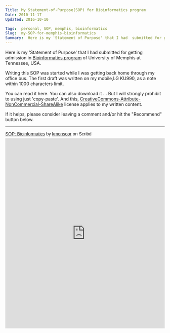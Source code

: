 ```yaml
---
Title: My Statement-of-Purpose(SOP) for Bioinformatics program
Date: 2010-11-17
Updated: 2016-10-10

Tags:  personal, SOP, memphis, bioinformatics
Slug:  my-SOP-for-memphis-bioinformatics
Summary:  Here is my 'Statement of Purpose' that I had  submitted for getting admission in Bioinformatics program, U.Memphis, TN, USA
---
```


Here is my 'Statement of Purpose' that I had  submitted for getting admission in [Bioinformatics program](http://www.memphis.edu/bioinformatics/) of University of Memphis at Tennessee, USA.

Writing this SOP was started while I was getting back home through my office bus.
The first draft was written on my mobile,LG KU990, as a note within 1000 characters limit.

You can read it here. You can also download it ... But I will strongly prohibit to using just 'copy-paste'. And this,
[CreativeCommons-Attribute-NonCommercial-ShareAlike](https://creativecommons.org/licenses/by-nc-sa/2.0/)
 license applies to my written content.

If it helps, please consider leaving a comment and/or hit the "Recommend" button below.

<hr/>
<div>
<p  style=" margin: 12px auto 6px auto; font-family: Helvetica,Arial,Sans-serif; font-style: normal; font-variant: normal; font-weight: normal; font-size: 14px; line-height: normal; font-size-adjust: none; font-stretch: normal; -x-system-font: none; display: block;">   <a title="View SOP: Bioinformatics on Scribd" href="https://www.scribd.com/document/327184899/SOP-Bioinformatics#from_embed"  style="text-decoration: underline;" >SOP: Bioinformatics</a> by <a title="View kmonsoor's profile on Scribd" href="https://www.scribd.com/user/16049337/kmonsoor#from_embed"  style="text-decoration: underline;" >kmonsoor</a> on Scribd</p><iframe class="scribd_iframe_embed" src="https://www.scribd.com/embeds/327184899/content?start_page=1&view_mode=scroll&access_key=key-WgQpeTY2guls66RklQMH&show_recommendations=true" data-auto-height="false" data-aspect-ratio="0.7729220222793488" scrolling="no" id="doc_81023" width="100%" height="600" frameborder="0"></iframe>

</div>
